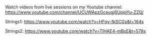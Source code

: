 Watch videos from live sessions on my Youtube channel: https://www.youtube.com/channel/UCUWApzGceugj6UpipYu-ZZQ/

Strings1: https://www.youtube.com/watch?v=HFqv-fkSCGs&t=164s

Strings2: https://www.youtube.com/watch?v=TlHAE4-mBsE&t=578s

